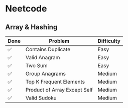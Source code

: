 # Neetcode

## Array & Hashing

| Done | Problem | Difficulty |
|---|---|---|
| :white_check_mark: | Contains Duplicate | Easy |
| :white_check_mark: | Valid Anagram | Easy |
| :white_check_mark: | Two Sum | Easy |
| :white_check_mark: | Group Anagrams | Medium |
| :white_check_mark: | Top K Frequent Elements | Medium |
| :white_check_mark: | Product of Array Except Self | Medium |
| :white_check_mark: | Valid Sudoku | Medium |

